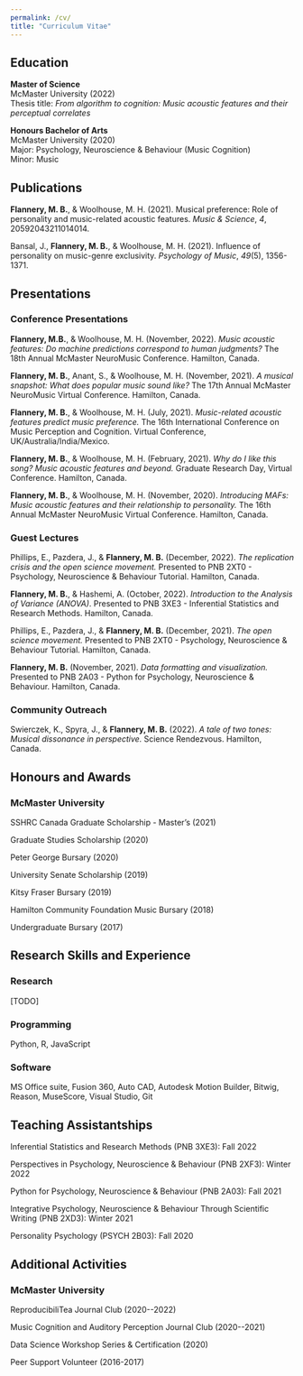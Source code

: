 ```yaml
---
permalink: /cv/
title: "Curriculum Vitae"
---
```


## Education

**Master of Science**  
McMaster University (2022)  
Thesis title: *From algorithm to cognition: Music acoustic features and their perceptual correlates*

**Honours Bachelor of Arts**  
McMaster University (2020)  
Major: Psychology, Neuroscience & Behaviour (Music Cognition)  
Minor: Music

## Publications

**Flannery, M. B.**, & Woolhouse, M. H. (2021). Musical preference: Role of personality and music-related acoustic features. *Music & Science*, *4*, 20592043211014014.

Bansal, J., **Flannery, M. B.**, & Woolhouse, M. H. (2021). Influence of personality on music-genre exclusivity. *Psychology of Music*, *49*(5), 1356-1371.

## Presentations

### Conference Presentations

**Flannery, M.B.**, & Woolhouse, M. H. (November, 2022). *Music acoustic features: Do machine predictions correspond to human judgments?* The 18th Annual McMaster NeuroMusic Conference. Hamilton, Canada.

**Flannery, M. B.**, Anant, S., & Woolhouse, M. H. (November, 2021). *A musical snapshot: What does popular music sound like?* The 17th Annual McMaster NeuroMusic Virtual Conference. Hamilton, Canada.

**Flannery, M. B.**, & Woolhouse, M. H. (July, 2021). *Music-related acoustic features predict music preference.* The 16th International Conference on Music Perception and Cognition. Virtual Conference, UK/Australia/India/Mexico.

**Flannery, M. B.**, & Woolhouse, M. H. (February, 2021). *Why do I like this song? Music acoustic features and beyond.* Graduate Research Day, Virtual Conference. Hamilton, Canada.

**Flannery, M. B.**, & Woolhouse, M. H. (November, 2020). *Introducing MAFs: Music acoustic features and their relationship to personality.* The 16th Annual McMaster NeuroMusic Virtual Conference. Hamilton, Canada.

### Guest Lectures

Phillips, E., Pazdera, J., & **Flannery, M. B.** (December, 2022). *The replication crisis and the open science movement.* Presented to PNB 2XT0 - Psychology, Neuroscience & Behaviour Tutorial. Hamilton, Canada.

**Flannery, M. B.**, & Hashemi, A. (October, 2022). *Introduction to the Analysis of Variance (ANOVA)*. Presented to PNB 3XE3 - Inferential Statistics and Research Methods. Hamilton, Canada.

Phillips, E., Pazdera, J., & **Flannery, M. B.** (December, 2021). *The open science movement.* Presented to PNB 2XT0 - Psychology, Neuroscience & Behaviour Tutorial. Hamilton, Canada.

**Flannery, M. B.** (November, 2021). *Data formatting and visualization.* Presented to PNB 2A03 - Python for Psychology, Neuroscience & Behaviour. Hamilton, Canada.

### Community Outreach

Swierczek, K., Spyra, J., & **Flannery, M. B.** (2022). *A tale of two tones: Musical dissonance in perspective.* Science Rendezvous. Hamilton, Canada.

## Honours and Awards

### McMaster University

SSHRC Canada Graduate Scholarship - Master’s (2021)

Graduate Studies Scholarship (2020)

Peter George Bursary (2020)

University Senate Scholarship (2019)

Kitsy Fraser Bursary (2019)

Hamilton Community Foundation Music Bursary (2018) 

Undergraduate Bursary (2017) 

## Research Skills and Experience

### Research

[TODO]

### Programming

Python, R, JavaScript

### Software

MS Office suite, Fusion 360, Auto CAD, Autodesk Motion Builder, Bitwig, Reason, MuseScore, Visual Studio, Git

## Teaching Assistantships

Inferential Statistics and Research Methods (PNB 3XE3): Fall 2022

Perspectives in Psychology, Neuroscience & Behaviour (PNB 2XF3): Winter 2022

Python for Psychology, Neuroscience & Behaviour (PNB 2A03): Fall 2021

Integrative Psychology, Neuroscience & Behaviour Through Scientific Writing (PNB 2XD3): Winter 2021

Personality Psychology (PSYCH 2B03): Fall 2020


## Additional Activities

### McMaster University

ReproducibiliTea Journal Club (2020--2022)

Music Cognition and Auditory Perception Journal Club (2020--2021)

Data Science Workshop Series & Certification (2020)

Peer Support Volunteer (2016-2017)
